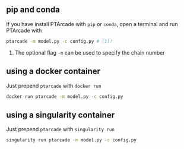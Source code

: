 ## pip and conda 
If you have install PTArcade with  `pip` or `conda`, open a terminal and 
run PTArcade with 
``` sh
ptarcade -m model.py -c config.py # (1)!
```

1. The optional flag `-n` can be used to specify the chain number

## using a docker container
Just prepend `ptarcade` with `docker run`
``` sh
docker run ptarcade -m model.py -c config.py
```
## using a singularity container
Just prepend `ptarcade` with `singularity run`
``` sh
singularity run ptarcade -m model.py -c config.py 
```
